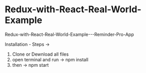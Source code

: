 # Redux-with-React-Real-World-Example

Redux-with-React-Real-World-Example---Reminder-Pro-App

Installation - Steps ->
  1. Clone or Dewnload all files
  2. open terminal and run -> npm install
  3. then -> npm start
